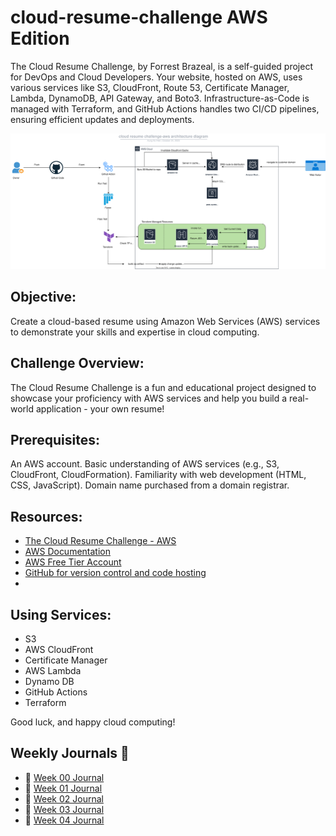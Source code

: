 # cloud-resume-challenge AWS Edition

The Cloud Resume Challenge, by Forrest Brazeal, is a self-guided project for DevOps and Cloud Developers. Your website, hosted on AWS, uses various services like S3, CloudFront, Route 53, Certificate Manager, Lambda, DynamoDB, API Gateway, and Boto3. Infrastructure-as-Code is managed with Terraform, and GitHub Actions handles two CI/CD pipelines, ensuring efficient updates and deployments.

![cloud resume challenge architecture diagram](/infra/images/aws%20diagram-cloud-resume-challenge.drawio.svg    )
## Objective:
Create a cloud-based resume using Amazon Web Services (AWS) services to demonstrate your skills and expertise in cloud computing.

## Challenge Overview:
The Cloud Resume Challenge is a fun and educational project designed to showcase your proficiency with AWS services and help you build a real-world application - your own resume!

## Prerequisites:
An AWS account.
Basic understanding of AWS services (e.g., S3, CloudFront, CloudFormation).
Familiarity with web development (HTML, CSS, JavaScript).
Domain name purchased from a domain registrar.
## Resources:
- [The Cloud Resume Challenge - AWS](https://cloudresumechallenge.dev/docs/the-challenge/aws/)
- [AWS Documentation ](https://aws.amazon.com/documentation/)
- [AWS Free Tier Account](https://aws.amazon.com/free/)
- [GitHub for version control and code hosting](https://github.com/)
- 
## Using Services:
- S3
- AWS CloudFront
- Certificate Manager
- AWS Lambda
- Dynamo DB
- GitHub Actions
- Terraform


Good luck, and happy cloud computing!

## Weekly Journals 📔

- 📅 [Week 00 Journal](journal/week00.md)
- 📅 [Week 01 Journal](journal/week01.md)
- 📅 [Week 02 Journal](journal/week02.md)
- 📅 [Week 03 Journal](journal/week03.md)
- 📅 [Week 04 Journal](journal/week04.md)
  

